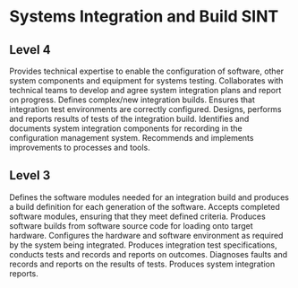 # Systems Integration and Build SINT

## Level 4

Provides technical expertise to enable the configuration of software, other system components and equipment for systems testing. Collaborates with technical teams to develop and agree system integration plans and report on progress. Defines complex/new integration builds. Ensures that integration test environments are correctly configured. Designs, performs and reports results of tests of the integration build. Identifies and documents system integration components for recording in the configuration management system. Recommends and implements improvements to processes and tools.

## Level 3

Defines the software modules needed for an integration build and produces a build definition for each generation of the software. Accepts completed software modules, ensuring that they meet defined criteria. Produces software builds from software source code for loading onto target hardware. Configures the hardware and software environment as required by the system being integrated. Produces integration test specifications, conducts tests and records and reports on outcomes. Diagnoses faults and records and reports on the results of tests. Produces system integration reports.
